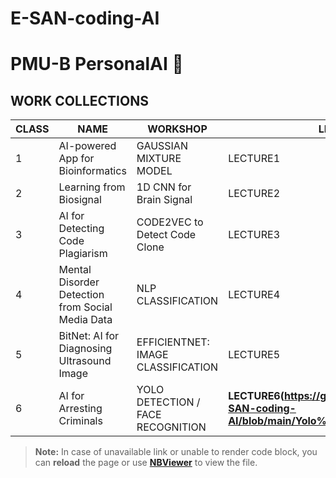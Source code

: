 # E-SAN-coding-AI
# PMU-B PersonalAI 🤖

## WORK COLLECTIONS

| CLASS | NAME                                          | WORKSHOP                                    | LECTURE    | DOCUMENT  |
|-------|-----------------------------------------------|---------------------------------------------|------------|-----------|
| 1     | AI-powered App for Bioinformatics             | GAUSSIAN MIXTURE MODEL                      | LECTURE1   | DOCUMENT1 |
| 2     | Learning from Biosignal                       | 1D CNN for Brain Signal                     | LECTURE2   | DOCUMENT2 |
| 3     | AI for Detecting Code Plagiarism              | CODE2VEC to Detect Code Clone               | LECTURE3   | DOCUMENT3 |
| 4     | Mental Disorder Detection from Social Media Data | NLP CLASSIFICATION                        | LECTURE4   | DOCUMENT4 |
| 5     | BitNet: AI for Diagnosing Ultrasound Image    | EFFICIENTNET: IMAGE CLASSIFICATION          | LECTURE5   | DOCUMENT5 |
| 6     | AI for Arresting Criminals                    | YOLO DETECTION / FACE RECOGNITION           | **LECTURE6(https://github.com/chinna5656/E-SAN-coding-AI/blob/main/Yolo%20Detection.ipynb)**   | DOCUMENT6 |

> **Note:** In case of unavailable link or unable to render code block, you can **reload** the page or use **[NBViewer](https://nbviewer.jupyter.org/)** to view the file.
